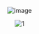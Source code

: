 <div align="center">

![image](https://github.com/Pilag6/snake-game-by-pila/assets/79191808/1f789b7e-39a8-43a6-bd26-88cc04ba6e1a)

![1](https://github.com/Pilag6/snake-game-by-pila/assets/79191808/987b41a3-d8c3-4b2c-9c91-e4f7cfe3b33f)

</div>

